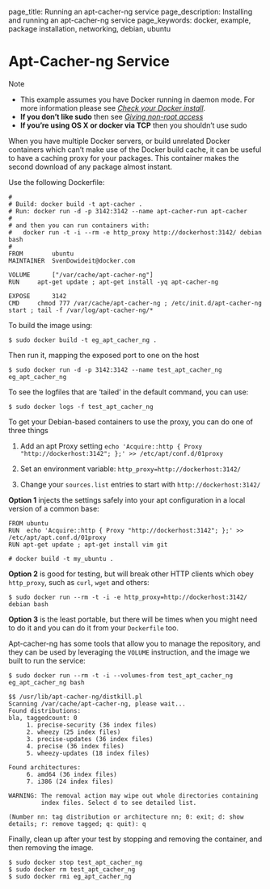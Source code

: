 page_title: Running an apt-cacher-ng service
page_description: Installing and running an apt-cacher-ng service
page_keywords: docker, example, package installation, networking, debian, ubuntu

# Apt-Cacher-ng Service

Note

-   This example assumes you have Docker running in daemon mode. For
    more information please see [*Check your Docker
    install*](../hello_world/#running-examples).
-   **If you don’t like sudo** then see [*Giving non-root
    access*](../../installation/binaries/#dockergroup)
-   **If you’re using OS X or docker via TCP** then you shouldn’t use
    sudo

When you have multiple Docker servers, or build unrelated Docker
containers which can’t make use of the Docker build cache, it can be
useful to have a caching proxy for your packages. This container makes
the second download of any package almost instant.

Use the following Dockerfile:

    #
    # Build: docker build -t apt-cacher .
    # Run: docker run -d -p 3142:3142 --name apt-cacher-run apt-cacher
    #
    # and then you can run containers with:
    #   docker run -t -i --rm -e http_proxy http://dockerhost:3142/ debian bash
    #
    FROM        ubuntu
    MAINTAINER  SvenDowideit@docker.com

    VOLUME      ["/var/cache/apt-cacher-ng"]
    RUN     apt-get update ; apt-get install -yq apt-cacher-ng

    EXPOSE      3142
    CMD     chmod 777 /var/cache/apt-cacher-ng ; /etc/init.d/apt-cacher-ng start ; tail -f /var/log/apt-cacher-ng/*

To build the image using:

    $ sudo docker build -t eg_apt_cacher_ng .

Then run it, mapping the exposed port to one on the host

    $ sudo docker run -d -p 3142:3142 --name test_apt_cacher_ng eg_apt_cacher_ng

To see the logfiles that are ‘tailed’ in the default command, you can
use:

    $ sudo docker logs -f test_apt_cacher_ng

To get your Debian-based containers to use the proxy, you can do one of
three things

1.  Add an apt Proxy setting
    `echo 'Acquire::http { Proxy "http://dockerhost:3142"; };' >> /etc/apt/conf.d/01proxy`

2.  Set an environment variable:
    `http_proxy=http://dockerhost:3142/`
3.  Change your `sources.list` entries to start with
    `http://dockerhost:3142/`

**Option 1** injects the settings safely into your apt configuration in
a local version of a common base:

    FROM ubuntu
    RUN  echo 'Acquire::http { Proxy "http://dockerhost:3142"; };' >> /etc/apt/apt.conf.d/01proxy
    RUN apt-get update ; apt-get install vim git

    # docker build -t my_ubuntu .

**Option 2** is good for testing, but will break other HTTP clients
which obey `http_proxy`, such as `curl`, `wget` and others:

    $ sudo docker run --rm -t -i -e http_proxy=http://dockerhost:3142/ debian bash

**Option 3** is the least portable, but there will be times when you
might need to do it and you can do it from your `Dockerfile`
too.

Apt-cacher-ng has some tools that allow you to manage the repository,
and they can be used by leveraging the `VOLUME`
instruction, and the image we built to run the service:

    $ sudo docker run --rm -t -i --volumes-from test_apt_cacher_ng eg_apt_cacher_ng bash

    $$ /usr/lib/apt-cacher-ng/distkill.pl
    Scanning /var/cache/apt-cacher-ng, please wait...
    Found distributions:
    bla, taggedcount: 0
         1. precise-security (36 index files)
         2. wheezy (25 index files)
         3. precise-updates (36 index files)
         4. precise (36 index files)
         5. wheezy-updates (18 index files)

    Found architectures:
         6. amd64 (36 index files)
         7. i386 (24 index files)

    WARNING: The removal action may wipe out whole directories containing
             index files. Select d to see detailed list.

    (Number nn: tag distribution or architecture nn; 0: exit; d: show details; r: remove tagged; q: quit): q

Finally, clean up after your test by stopping and removing the
container, and then removing the image.

    $ sudo docker stop test_apt_cacher_ng
    $ sudo docker rm test_apt_cacher_ng
    $ sudo docker rmi eg_apt_cacher_ng
